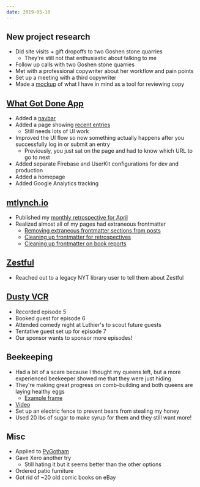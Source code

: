 ```yaml
---
date: 2019-05-10
---
```


## New project research

- Did site visits + gift dropoffs to two Goshen stone quarries
  - They're still not that enthusiastic about talking to me
- Follow up calls with two Goshen stone quarries
- Met with a professional copywriter about her workflow and pain points
- Set up a meeting with a third copywriter
- Made a [mockup](BpI50rF.webp) of what I have in mind as a tool for reviewing copy

## [What Got Done App](https://whatgotdone.com)

- Added a [navbar](epkIIz1.webp)
- Added a page showing [recent entries](http://www.whatgotdone.com/recent)
  - Still needs lots of UI work
- Improved the UI flow so now something actually happens after you successfully log in or submit an entry
  - Previously, you just sat on the page and had to know which URL to go to next
- Added separate Firebase and UserKit configurations for dev and production
- Added a homepage
- Added Google Analytics tracking

## [mtlynch.io](https://mtlynch.io)

- Published my [monthly retrospective for April ](https://mtlynch.io/retrospectives/2019/05/)
- Realized almost all of my pages had extraneous frontmatter
  - [Removing extraneous frontmatter sections from posts](https://github.com/mtlynch/mtlynch.io/pull/408)
  - [Cleaning up frontmatter for retrospectives](https://github.com/mtlynch/mtlynch.io/pull/410)
  - [Cleaning up frontmatter on book reports](https://github.com/mtlynch/mtlynch.io/pull/411)

## [Zestful](https://zestfuldata.com)

- Reached out to a legacy NYT library user to tell them about Zestful

## [Dusty VCR](https://dustyvcr.com)

- Recorded episode 5
- Booked guest for episode 6
- Attended comedy night at Luthier's to scout future guests
- Tentative guest set up for episode 7
- Our sponsor wants to sponsor more episodes!

## Beekeeping

- Had a bit of a scare because I thought my queens left, but a more experienced beekeeper showed me that they were just hiding
- They're making great progress on comb-building and both queens are laying healthy eggs
  - [Example frame](https://photos.app.goo.gl/pAQwjYSyy3fRWyTQ6)
- [Video](https://photos.app.goo.gl/fa5pPhKfCzMb7MnZ7)
- Set up an electric fence to prevent bears from stealing my honey
- Used 20 lbs of sugar to make syrup for them and they still want more!

## Misc

- Applied to [PyGotham](https://2019.pygotham.org/)
- Gave Xero another try
  - Still hating it but it seems better than the other options
- Ordered patio furniture
- Got rid of ~20 old comic books on eBay
